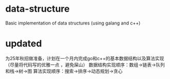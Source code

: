 # data-structure
Basic implementation of data structures (using galang and c++)

# updated
为25年秋招做准备，计划在一个月内完成go和c++的基本数据结构以及算法实现（尽量将代码写的优雅一点 ，避免屎山）
数据结构实现顺序：数组->链表->队列和栈->树->图
算法实现顺序：搜索->排序->动态规划->贪心
